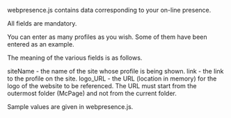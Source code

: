 webpresence.js contains data corresponding to your on-line presence.

All fields are mandatory.

You can enter as many profiles as you wish. Some of them have been entered as an example.

The meaning of the various fields is as follows.

siteName - the name of the site whose profile is being shown.
link - the link to the profile on the site.
logo_URL - the URL (location in memory) for the logo of the website to be referenced. The URL must start from the outermost folder (McPage) and not from the current folder.

Sample values are given in webpresence.js.